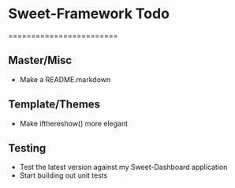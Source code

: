 # Sweet-Framework Todo #
========================


Master/Misc
-----------
- Make a README.markdown


Template/Themes
---------------
- Make ifthereshow() more elegant


Testing
-------
- Test the latest version against my Sweet-Dashboard application
- Start building out unit tests
